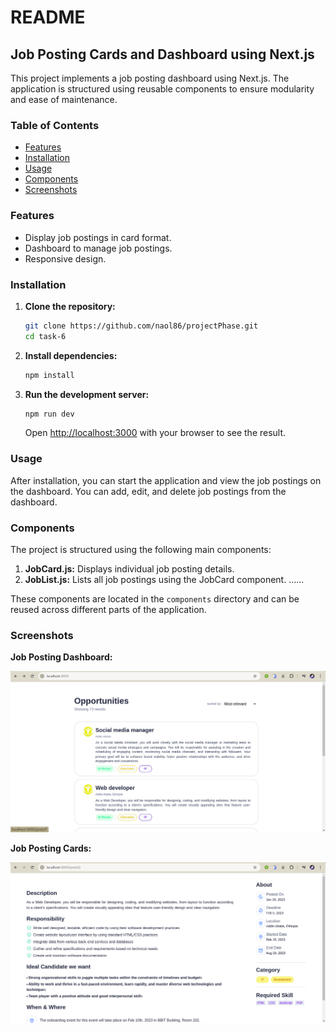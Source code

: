 # README

## Job Posting Cards and Dashboard using Next.js

This project implements a job posting dashboard using Next.js. The application is structured using reusable components to ensure modularity and ease of maintenance.

### Table of Contents

- [Features](#features)
- [Installation](#installation)
- [Usage](#usage)
- [Components](#components)
- [Screenshots](#screenshots)

### Features

- Display job postings in card format.
- Dashboard to manage job postings.
- Responsive design.

### Installation

1. **Clone the repository:**

   ```bash
   git clone https://github.com/naol86/projectPhase.git
   cd task-6
   ```

2. **Install dependencies:**

   ```bash
   npm install
   ```

3. **Run the development server:**
   ```bash
   npm run dev
   ```
   Open [http://localhost:3000](http://localhost:3000) with your browser to see the result.

### Usage

After installation, you can start the application and view the job postings on the dashboard. You can add, edit, and delete job postings from the dashboard.

### Components

The project is structured using the following main components:

1. **JobCard.js:** Displays individual job posting details.
2. **JobList.js:** Lists all job postings using the JobCard component.
   ......

These components are located in the `components` directory and can be reused across different parts of the application.

### Screenshots

**Job Posting Dashboard:**

![Dashboard](./demo/demo-1.png)

**Job Posting Cards:**

![Job Cards](./demo/demo-2.png)
